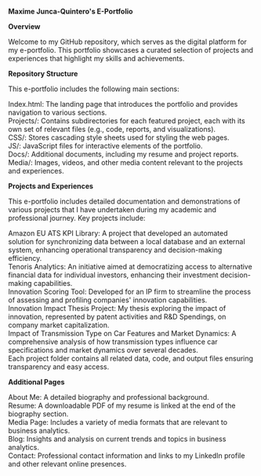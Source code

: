**Maxime Junca-Quintero's E-Portfolio**

**Overview**

Welcome to my GitHub repository, which serves as the digital platform for my e-portfolio. This portfolio showcases a curated selection of projects and experiences that highlight my skills and achievements.

**Repository Structure**

This e-portfolio includes the following main sections:

Index.html: The landing page that introduces the portfolio and provides navigation to various sections. <br>
Projects/: Contains subdirectories for each featured project, each with its own set of relevant files (e.g., code, reports, and visualizations).<br>
CSS/: Stores cascading style sheets used for styling the web pages.<br>
JS/: JavaScript files for interactive elements of the portfolio.<br>
Docs/: Additional documents, including my resume and project reports.<br>
Media/: Images, videos, and other media content relevant to the projects and experiences.<br>

**Projects and Experiences**

This e-portfolio includes detailed documentation and demonstrations of various projects that I have undertaken during my academic and professional journey. Key projects include:

Amazon EU ATS KPI Library: A project that developed an automated solution for synchronizing data between a local database and an external system, enhancing operational transparency and decision-making efficiency.<br>
Tenoris Analytics: An initiative aimed at democratizing access to alternative financial data for individual investors, enhancing their investment decision-making capabilities.<br>
Innovation Scoring Tool: Developed for an IP firm to streamline the process of assessing and profiling companies' innovation capabilities.<br>
Innovation Impact Thesis Project: My thesis exploring the impact of innovation, represented by patent activities and R&D Spendings, on company market capitalization.<br>
Impact of Transmission Type on Car Features and Market Dynamics: A comprehensive analysis of how transmission types influence car specifications and market dynamics over several decades.<br>
Each project folder contains all related data, code, and output files ensuring transparency and easy access.

**Additional Pages**

About Me: A detailed biography and professional background.<br>
Resume: A downloadable PDF of my resume is linked at the end of the biography section.<br>
Media Page: Includes a variety of media formats that are relevant to business analytics.<br>
Blog: Insights and analysis on current trends and topics in business analytics.<br>
Contact: Professional contact information and links to my LinkedIn profile and other relevant online presences.<br>

